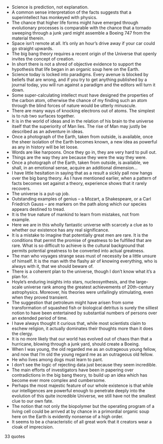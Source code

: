  - Science is prediction, not explanation.
 - A common sense interpretation of the facts suggests that a superintellect has monkeyed with physics.
 - The chance that higher life forms might have emerged through evolutionary processes is comparable with the chance that a tornado sweeping through a junk yard might assemble a Boeing 747 from the material therein.
 - Space isn’t remote at all. It’s only an hour’s drive away if your car could go straight upwards.
 - The big bang theory requires a recent origin of the Universe that openly invites the concept of creation.
 - In short there is not a shred of objective evidence to support the hypothesis that life began in an organic soup here on the Earth.
 - Science today is locked into paradigms. Every avenue is blocked by beliefs that are wrong, and if you try to get anything published by a journal today, you will run against a paradigm and the editors will turn it down.
 - Some super-calculating intellect must have designed the properties of the carbon atom, otherwise the chance of my finding such an atom through the blind forces of nature would be utterly minuscule.
 - There are many ways of knocking electrons out of atoms. The simplest is to rub two surfaces together.
 - It is in the world of ideas and in the relation of his brain to the universe itself that the superiority of Man lies. The rise of Man may justly be described as an adventure in ideas.
 - Once a photograph of the Earth, taken from outside, is available, once the sheer isolation of the Earth becomes known, a new idea as powerful as any in history will be let loose.
 - Words are like harpoons. Once they go in, they are very hard to pull out.
 - Things are the way they are because they were the way they were.
 - Once a photograph of the Earth, taken from outside, is available, we shall, in an emotional sense, acquire an additional dimension...
 - I have little hesitation in saying that as a result a sickly pall now hangs over the big bang theory. As I have mentioned earlier, when a pattern of facts becomes set against a theory, experience shows that it rarely recovers.
 - The universe is a put-up job.
 - Outstanding examples of genius – a Mozart, a Shakespeare, or a Carl Friedrich Gauss – are markers on the path along which our species appears destined to tread.
 - It is the true nature of mankind to learn from mistakes, not from example.
 - Here we are in this wholly fantastic universe with scarcely a clue as to whether our existence has any real significance.
 - It is a mistake to imagine that potentially great men are rare. It is the conditions that permit the promise of greatness to be fulfilled that are rare. What is so difficult to achieve is the cultural background that permits potential greatness to be converted into actual greatness.
 - The man who voyages strange seas must of necessity be a little unsure of himself. It is the man with the flashy air of knowing everything, who is always with it, that we should beware of.
 - There is a coherent plan to the universe, though I don’t know what it’s a plan for.
 - Hoyle’s enduring insights into stars, nucleosynthesis, and the large-scale universe rank among the greatest achievements of 20th-century astrophysics. Moreover, his theories were unfailingly stimulating, even when they proved transient.
 - The suggestion that petroleum might have arisen from some transformation of squashed fish or biological detritus is surely the silliest notion to have been entertained by substantial numbers of persons over an extended period of time.
 - I have always thought it curious that, while most scientists claim to eschew religion, it actually dominates their thoughts more than it does the clergy.
 - It is no more likely that our world has evolved out of chaos than that a hurricane, blowing through a junk yard, should create a Boeing.
 - When I was young, the old regarded me as an outrageous young fellow, and now that I’m old the young regard me as an outrageous old fellow.
 - He who lives among dogs must learn to pant.
 - I don’t see the logic of rejecting data just because they seem incredible.
 - The main efforts of investigators have been in papering over contradictions in the big bang theory, to build up an idea which has become ever more complex and cumbersome.
 - Perhaps the most majestic feature of our whole existence is that while our intelligences are powerful enough to penetrate deeply into the evolution of this quite incredible Universe, we still have not the smallest clue to our own fate.
 - The notion that not only the biopolymer but the operating program of a living cell could be arrived at by chance in a primordial organic soup here on the Earth is evidently nonsense of a high order.
 - It seems to be a characteristic of all great work that it creators wear a cloak of imprecision.

33 quotes